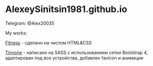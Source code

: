 # AlexeySinitsin1981.github.io
Telegram: @Alex20035


My works:


[Fitness](https://alexeysinitsin1981.github.io/fitness/ "сделано на чистом HTML&CSS") - сделано на чистом HTML&CSS



[Tinyone](https://alexeysinitsin1981.github.io/Tinyone/ "написано на SASS с использованием сетки Bootstrap 4, адаптирован под все устройства, добавлен favicon и анимация") - написано на SASS с использованием сетки Bootstrap 4, адаптирован под все устройства, добавлен favicon и анимация

